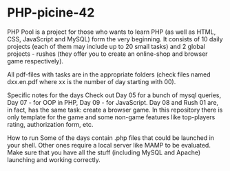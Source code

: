 # PHP-picine-42
PHP Pool is a project for those who wants to learn PHP (as well as HTML, CSS, JavaScript and MySQL) form the very beginning. It consists of 10 daily projects (each of them may include up to 20 small tasks) and 2 global projects - rushes (they offer you to create an online-shop and browser game respectively).

All pdf-files with tasks are in the appropriate folders (check files named dxx.en.pdf where xx is the number of day starting with 00).

Specific notes for the days
Check out Day 05 for a bunch of mysql queries, Day 07 - for OOP in PHP, Day 09 - for JavaScript. Day 08 and Rush 01 are, in fact, has the same task: create a browser game. In this repository there is only template for the game and some non-game features like top-players rating, authorization form, etc.

How to run
Some of the days contain .php files that could be launched in your shell. Other ones require a local server like MAMP to be evaluated. Make sure that you have all the stuff (including MySQL and Apache) launching and working correctly.
